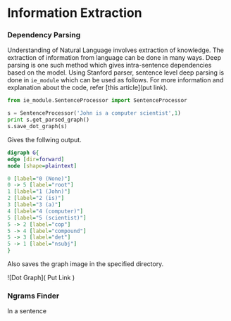 # Information Extraction

### Dependency Parsing

Understanding of Natural Language involves extraction of knowledge. The extraction of information from language can be done in many ways. Deep parsing is one such method which gives intra-sentence dependencies based on the model. Using Stanford parser, sentence level deep parsing is done in `ie_module` which can be used as follows. For more information and explanation about the code, refer [this article](put link).

```python
from ie_module.SentenceProcessor import SentenceProcessor

s = SentenceProcessor('John is a computer scientist',1)
print s.get_parsed_graph()
s.save_dot_graph(s)
```

Gives the follwing output.

```dot
digraph G{
edge [dir=forward]
node [shape=plaintext]

0 [label="0 (None)"]
0 -> 5 [label="root"]
1 [label="1 (John)"]
2 [label="2 (is)"]
3 [label="3 (a)"]
4 [label="4 (computer)"]
5 [label="5 (scientist)"]
5 -> 2 [label="cop"]
5 -> 4 [label="compound"]
5 -> 3 [label="det"]
5 -> 1 [label="nsubj"]
}
```

Also saves the graph image in the specified directory.

![Dot Graph]( Put Link )

### Ngrams Finder

In a sentence 